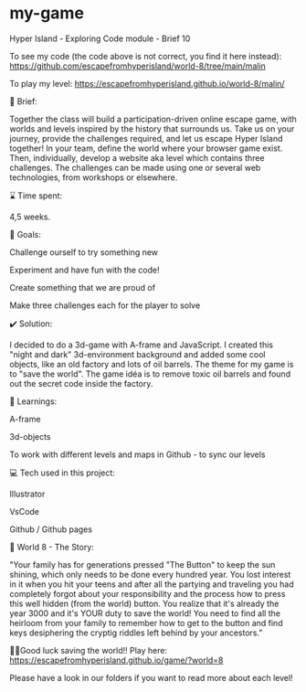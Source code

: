# my-game

Hyper Island - Exploring Code module - Brief 10

To see my code (the code above is not correct, you find it here instead):
https://github.com/escapefromhyperisland/world-8/tree/main/malin

To play my level:
https://escapefromhyperisland.github.io/world-8/malin/

📜 Brief:

Together the class will build a participation-driven online escape game, with worlds and levels inspired by the history that surrounds us. Take us on your journey, provide the challenges required, and let us escape Hyper Island together! In your team, define the world where your browser game exist. Then, individually, develop a website aka level which contains three challenges. The challenges can be made using one or several web technologies, from workshops or elsewhere.

⌛ Time spent:

4,5 weeks.

🏁 Goals:

Challenge ourself to try something new

Experiment and have fun with the code!

Create something that we are proud of

Make three challenges each for the player to solve

✔️ Solution:

I decided to do a 3d-game with A-frame and JavaScript. I created this "night and dark" 3d-environment background and added some cool objects, like an old factory and lots of oil barrels. The theme for my game is to "save the world". The game idéa is to remove toxic oil barrels and found out the secret code inside the factory.

📕 Learnings:

A-frame

3d-objects

To work with different levels and maps in Github - to sync our levels

💻 Tech used in this project:

Illustrator

VsCode

Github / Github pages

📔 World 8 - The Story:

"Your family has for generations pressed "The Button" to keep the sun shining, which only needs to be done every hundred year. You lost interest in it when you hit your teens and after all the partying and traveling you had completely forgot about your responsibility and the process how to press this well hidden (from the world) button. You realize that it's already the year 3000 and it's YOUR duty to save the world! You need to find all the heirloom from your family to remember how to get to the button and find keys desiphering the cryptig riddles left behind by your ancestors."

🦸‍♀️Good luck saving the world!! Play here: https://escapefromhyperisland.github.io/game/?world=8

Please have a look in our folders if you want to read more about each level!

